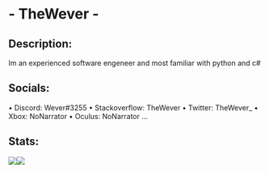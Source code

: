 # - TheWever -

## Description:
Im an experienced software engeneer and most familiar with python and c#

## Socials:
• Discord: Wever#3255
• Stackoverflow: TheWever
• Twitter: TheWever_
• Xbox: NoNarrator
• Oculus: NoNarrator
...

## Stats:
<img align="center" src="https://github-readme-stats.vercel.app/api/?username=TheWever&theme=tokyonight" /><img align="center" src="https://github-readme-stats.vercel.app/api/top-langs/?username=TheWever&theme=tokyonight" /> 
